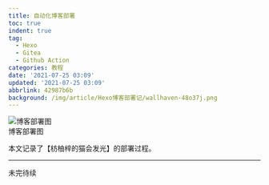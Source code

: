```yaml
---
title: 自动化博客部署
toc: true
indent: true
tag:
  - Hexo
  - Gitea
  - Github Action
categories: 教程
date: '2021-07-25 03:09'
updated: '2021-07-25 03:09'
abbrlink: 42987b6b
background: /img/article/Hexo博客部署记/wallhaven-48o37j.png
---
```


<div class="img-wrap">
  <div class="img-bg" style="background:var(--color-card)">
    <img class="img" src="../../img/article/Hexo博客部署记/Hexo.png" alt="博客部署图" style="max-height: 800px;">
  </div>
  <span class="image-caption">博客部署图</span>
</div>

<!-- more -->

本文记录了【枋柚梓的猫会发光】的部署过程。

------

未完待续